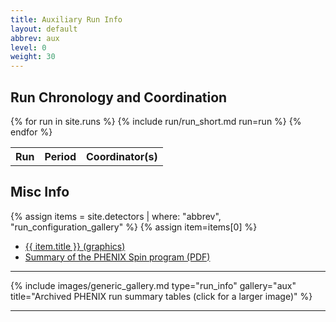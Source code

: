 ```yaml
---
title: Auxiliary Run Info
layout: default
abbrev: aux
level: 0
weight: 30
---
```


## Run Chronology and Coordination

<table width="100%">
<tr><th>Run</th><th>Period</th><th>Coordinator(s)</th></tr>

{% for run in site.runs %}
{% include run/run_short.md run=run %}
{% endfor %}

</table>

## Misc Info

{% assign items = site.detectors | where: "abbrev", "run_configuration_gallery" %}
{% assign item=items[0] %}

<ul>
<li><a href="{{ item.url | relative_url }}">{{ item.title }} (graphics)</a></li>
<li><a href="{{ '/assets/documents/PHENIXSpin.pdf'| relative_url }}">Summary of the PHENIX Spin program (PDF)</a></li>
</ul>

<hr/>
{% include images/generic_gallery.md type="run_info" gallery="aux" title="Archived PHENIX run summary tables (click for a larger image)" %}
<hr/>
